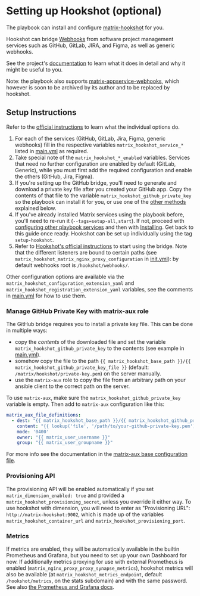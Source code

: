 # Setting up Hookshot (optional)

The playbook can install and configure [matrix-hookshot](https://github.com/Half-Shot/matrix-hookshot) for you.

Hookshot can bridge [Webhooks](https://en.wikipedia.org/wiki/Webhook) from software project management services such as GitHub, GitLab, JIRA, and Figma, as well as generic webhooks.

See the project's [documentation](https://half-shot.github.io/matrix-hookshot/hookshot.html) to learn what it does in detail and why it might be useful to you.

Note: the playbook also supports [matrix-appservice-webhooks](configuring-playbook-bridge-appservice-webhooks.md), which however is soon to be archived by its author and to be replaced by hookshot.

## Setup Instructions

Refer to the [official instructions](https://half-shot.github.io/matrix-hookshot/setup.html) to learn what the individual options do.

1. For each of the services (GitHub, GitLab, Jira, Figma, generic webhooks) fill in the respective variables `matrix_hookshot_service_*` listed in [main.yml](/roles/matrix-bridge-hookshot/defaults/main.yml) as required.
2. Take special note of the `matrix_hookshot_*_enabled` variables. Services that need no further configuration are enabled by default (GitLab, Generic), while you must first add the required configuration and enable the others (GitHub, Jira, Figma).
3. If you're setting up the GitHub bridge, you'll need to generate and download a private key file after you created your GitHub app. Copy the contents of that file to the variable `matrix_hookshot_github_private_key` so the playbook can install it for you, or use one of the [other methods](#manage-github-private-key-with-matrix-aux-role) explained below. 
4. If you've already installed Matrix services using the playbook before, you'll need to re-run it (`--tags=setup-all,start`). If not, proceed with [configuring other playbook services](configuring-playbook.md) and then with [Installing](installing.md). Get back to this guide once ready. Hookshot can be set up individually using the tag `setup-hookshot`.
5. Refer to [Hookshot's official instructions](https://half-shot.github.io/matrix-hookshot/usage.html) to start using the bridge. Note that the different listeners are bound to certain paths (see `matrix_hookshot_matrix_nginx_proxy_configuration` in [init.yml](/roles/matrix-bridge-hookshot/tasks/init.yml)): by default webhooks root is `/hookshot/webhooks/`.

Other configuration options are available via the `matrix_hookshot_configuration_extension_yaml` and `matrix_hookshot_registration_extension_yaml` variables, see the comments in [main.yml](/roles/matrix-bridge-hookshot/defaults/main.yml) for how to use them.

### Manage GitHub Private Key with matrix-aux role

The GitHub bridge requires you to install a private key file. This can be done in multiple ways:
- copy the *contents* of the downloaded file and set the variable `matrix_hookshot_github_private_key` to the contents (see example in [main.yml](/roles/matrix-bridge-hookshot/defaults/main.yml)).
- somehow copy the file to the path `{{ matrix_hookshot_base_path }}/{{ matrix_hookshot_github_private_key_file }}` (default: `/matrix/hookshot/private-key.pem`) on the server manually.
- use the `matrix-aux` role to copy the file from an arbitrary path on your ansible client to the correct path on the server.

To use `matrix-aux`, make sure the `matrix_hookshot_github_private_key` variable is empty. Then add to `matrix-aux` configuration like this:
```yaml
matrix_aux_file_definitions:
  - dest: "{{ matrix_hookshot_base_path }}/{{ matrix_hookshot_github_private_key_file }}"
    content: "{{ lookup('file', '/path/to/your-github-private-key.pem') }}"
    mode: '0400'
    owner: "{{ matrix_user_username }}"
    group: "{{ matrix_user_groupname }}"
```
For more info see the documentation in the [matrix-aux base configuration file](/roles/matrix-aux/defaults/main.yml).

### Provisioning API

The provisioning API will be enabled automatically if you set `matrix_dimension_enabled: true` and provided a `matrix_hookshot_provisioning_secret`, unless you override it either way. To use hookshot with dimension, you will need to enter as "Provisioning URL": `http://matrix-hookshot:9002`, which is made up of the variables `matrix_hookshot_container_url` and `matrix_hookshot_provisioning_port`.

### Metrics

If metrics are enabled, they will be automatically available in the builtin Prometheus and Grafana, but you need to set up your own Dashboard for now. If additionally metrics proxying for use with external Prometheus is enabled (`matrix_nginx_proxy_proxy_synapse_metrics`), hookshot metrics will also be available (at `matrix_hookshot_metrics_endpoint`, default `/hookshot/metrics`, on the stats subdomain) and with the same password. See also [the Prometheus and Grafana docs](../configuring-playbook-prometheus-grafana.md).
